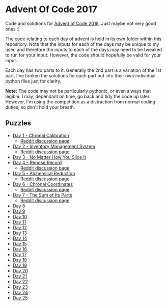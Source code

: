 # Advent Of Code 2017

Code and solutions for [Advent of Code 2018](http://adventofcode.com/2018).
Just maybe not very good ones :)

The code relating to each day of advent is held in its own folder within this
repository. Note that the inputs for each of the days may be unique to my
user, and therefore the inputs to each of the days may need to be tweaked to
run for your input. However, the code should hopefully be valid for your
input.

Each day has two parts to it. Generally the 2nd part is a variation of the 1st
part. I've broken the solutions for each part out into their own individual
python files just for clarity.

**Note:** The code may not be particularly pythonic, or even always that legible.
I may, dependant on time, go back and tidy the code up later. However, I'm
using the competition as a distraction from normal coding duties, so don't
hold your breath.

## Puzzles

  * [Day 1 - Chronal Calibration](./day_01/README.md)
    * [Reddit discussion page](https://www.reddit.com/r/adventofcode/comments/a20646/2018_day_1_solutions/)
  * [Day 2 - Inventory Management System](./day_02/README.md)
    * [Reddit discussion page](https://www.reddit.com/r/adventofcode/comments/a2aimr/2018_day_2_solutions/)
  * [Day 3 - No Matter How You Slice It](./day_03/README.md)
  * [Day 4 - Repose Record](./day_04/README.md)
    * [Reddit discussion page](https://www.reddit.com/r/adventofcode/comments/a2xef8/2018_day_4_solutions/)
  * [Day 5 - Alchemical Reduction](./day_05/README.md)
    * [Reddit discussion page](https://www.reddit.com/r/adventofcode/comments/a3912m/2018_day_5_solutions/)
  * [Day 6 - Chronal Coordinates](./day_06/README.md)
    * [Reddit discussion page](https://www.reddit.com/r/adventofcode/comments/a3kr4r/2018_day_6_solutions/)
  * [Day 7 - The Sum of Its Parts](./day_07/README.md)
    * [Reddit discussion page](https://www.reddit.com/r/adventofcode/comments/a3wmnl/2018_day_7_solutions/)
  * [Day 8](./day_08/README.md)
  * [Day 9](./day_09/README.md)
  * [Day 10](./day_10/README.md)
  * [Day 11](./day_11/README.md)
  * [Day 12](./day_12/README.md)
  * [Day 13](./day_13/README.md)
  * [Day 14](./day_14/README.md)
  * [Day 15](./day_15/README.md)
  * [Day 16](./day_16/README.md)
  * [Day 17](./day_17/README.md)
  * [Day 18](./day_18/README.md)
  * [Day 19](./day_19/README.md)
  * [Day 20](./day_20/README.md)
  * [Day 21](./day_21/README.md)
  * [Day 22](./day_22/README.md)
  * [Day 23](./day_23/README.md)
  * [Day 24](./day_24/README.md)
  * [Day 25](./day_25/README.md)
